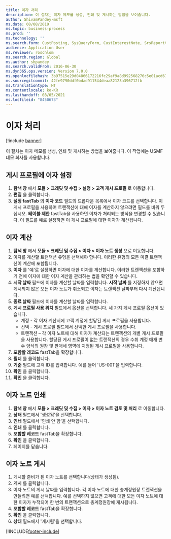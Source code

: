 ```yaml
---
title: 이자 처리
description: 이 절차는 이자 메모를 생성, 인쇄 및 게시하는 방법을 보여줍니다.
author: ShivamPandey-msft
ms.date: 08/08/2019
ms.topic: business-process
ms.prod: ''
ms.technology: ''
ms.search.form: CustPosting, SysQueryForm, CustInterestNote, SrsReportViewerForm
audience: Application User
ms.reviewer: roschlom
ms.search.region: Global
ms.author: shpandey
ms.search.validFrom: 2016-06-30
ms.dyn365.ops.version: Version 7.0.0
ms.openlocfilehash: 3b97515e29d04866172216fc29af9a8d992568276c5e01acd67ad9d0028ea0c5
ms.sourcegitcommit: 42fe9790ddf0bdad911544deaa82123a396712fb
ms.translationtype: HT
ms.contentlocale: ko-KR
ms.lasthandoff: 08/05/2021
ms.locfileid: "8450673"
---
```

# <a name="process-interest"></a>이자 처리

[!include [banner](../../includes/banner.md)]

이 절차는 이자 메모를 생성, 인쇄 및 게시하는 방법을 보여줍니다. 이 작업에는 USMF 데모 회사를 사용합니다.


## <a name="set-up-interest-on-the-posting-profile"></a>게시 프로필에 이자 설정
1. **탐색 창** 에서 **모듈 > 크레딧 및 수집 > 설정 > 고객 게시 프로필** 로 이동합니다.
2. **편집** 을 클릭합니다.
3. **설정 fastTab** 의 **이자 코드** 필드의 드롭다운 목록에서 이자 코드를 선택합니다. 이 게시 프로필을 사용하여 트랜잭션에 대해 이자를 계산하지 않으려면 필드를 비워 두십시오. **테이블 제한** fastTab을 사용하면 이자가 처리되는 방식을 변경할 수 있습니다. 이 필드를 예로 설정하면 이 게시 프로필에 대한 이자가 계산됩니다.  

## <a name="calculate-interest"></a>이자 계산
1. **탐색 창** 에서 **모듈 > 크레딧 및 수집 > 이자 > 이자 노트 생성** 으로 이동합니다.
2. 이자를 계산할 트랜잭션 유형을 선택해야 합니다. 이러한 유형의 모든 미결 트랜잭션이 계산에 포함됩니다.  
3. **이자** 를 '예'로 설정하면 이자에 대한 이자를 계산합니다. 이러한 트랜잭션을 포함하기 전에 이자에 대한 이자 계산을 관리하는 법을 확인할 수 있습니다.  
4. **시작 날짜** 필드에 이자를 계산할 날짜를 입력합니다. **시작 날짜** 를 지정하지 않으면 게시되지 않은 모든 이자 노트가 취소되고 이자는 트랜잭션 날짜부터 다시 계산됩니다.
5. **종료 날짜** 필드에 이자를 계산할 날짜를 입력합니다.
6. **게시 프로필 사용 위치** 필드에서 옵션을 선택합니다. 세 가지 게시 프로필 옵션이 있습니다.
    - 계정 - 각 이자 계산서에 고객 계정에 할당된 게시 프로필을 사용합니다. 
    - 선택 - 게시 프로필 필드에서 선택한 게시 프로필을 사용합니다.
    - 트랜잭션 – 각 이자 노트에 대해 이자가 계산되는 트랜잭션의 개별 게시 프로필을 사용합니다. 할당된 게시 프로필이 없는 트랜잭션의 경우 수취 계정 매개 변수 양식의 원장 및 판매세 영역에 지정된 게시 프로필을 사용합니다.  
7. **포함할 레코드** fastTab을 확장합니다.
8. **필터** 를 클릭합니다.
9. **기준** 필드에 고객 ID를 입력합니다. 예를 들어 'US-001'을 입력합니다.
6. **확인** 을 클릭합니다.
7. **확인** 을 클릭합니다.

## <a name="print-interest-notes"></a>이자 노트 인쇄
1. **탐색 창** 에서 **모듈 > 크레딧 및 수집 > 이자 > 이자 노트 검토 및 처리** 로 이동합니다.
2. **상태** 필드에서 '생성됨'을 선택합니다.
3. **인쇄** 필드에서 '인쇄 안 함'을 선택합니다.
4. **인쇄** 를 클릭합니다.
5. **포함할 레코드** fastTab을 확장합니다.
6. **확인** 을 클릭합니다.
7. 페이지를 닫습니다.

## <a name="post-the-interest-note"></a>이자 노트 게시
1. 게시할 준비가 된 이자 노트를 선택합니다(상태가 생성됨).
2. **게시** 를 클릭합니다.
3. 이자 노트의 게시 날짜를 입력합니다. 각 이자 노트에 대한 총계정원장 트랜잭션을 만들려면 예를 선택합니다. 예를 선택하지 않으면 고객에 대한 모든 이자 노트에 대한 이자가 누적되어 한 번의 트랜잭션으로 총계정원장에 게시됩니다.  
4. **포함할 레코드** fastTab을 확장합니다.
5. **확인** 을 클릭합니다.
6. **상태** 필드에서 '게시됨'을 선택합니다.



[!INCLUDE[footer-include](../../../includes/footer-banner.md)]